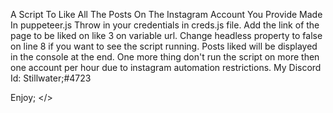 A Script To Like All The Posts On The Instagram Account You Provide Made In puppeteer.js
Throw in your credentials in creds.js file.
Add the link of the page to be liked on like 3 on variable url.
Change headless property to false on line 8 if you want to see the script running.
Posts liked will be displayed in the console at the end.
One more thing don't run the script on more then one account per hour due to instagram automation restrictions.
My Discord Id: Stillwater;#4723

Enjoy; </>
